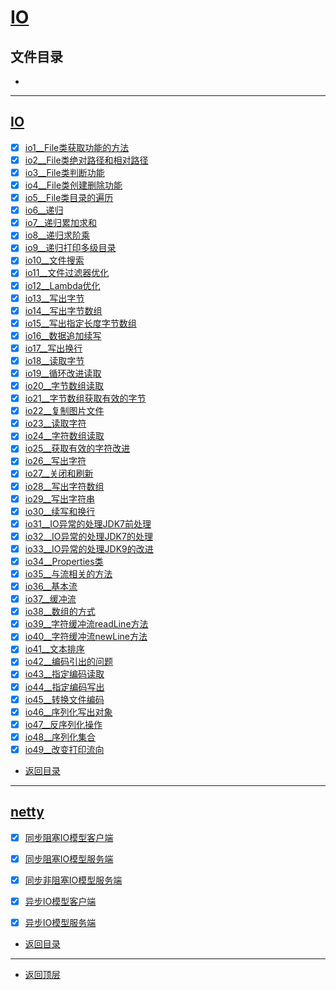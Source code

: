 
# [IO](../README.md)

## 文件目录

- [](#)

--------------------

## [IO](IO)

- [x] [io1__File类获取功能的方法](src/main/java/com/cpucode/java/io1.java)
- [x] [io2__File类绝对路径和相对路径](src/main/java/com/cpucode/java/io2.java)
- [x] [io3__File类判断功能](src/main/java/com/cpucode/java/io3.java)
- [x] [io4__File类创建删除功能](src/main/java/com/cpucode/java/io4.java)
- [x] [io5__File类目录的遍历](src/main/java/com/cpucode/java/io5.java)
- [x] [io6__递归](src/main/java/com/cpucode/java/io6.java)
- [x] [io7__递归累加求和](src/main/java/com/cpucode/java/io7.java)
- [x] [io8__递归求阶乘](src/main/java/com/cpucode/java/io8.java)
- [x] [io9__递归打印多级目录](src/main/java/com/cpucode/java/io9.java)
- [x] [io10__文件搜索](src/main/java/com/cpucode/java/io10.java)
- [x] [io11__文件过滤器优化](src/main/java/com/cpucode/java/io11.java)
- [x] [io12__Lambda优化](src/main/java/com/cpucode/java/io12.java)
- [x] [io13__写出字节](src/main/java/com/cpucode/java/io13.java)
- [x] [io14__写出字节数组](src/main/java/com/cpucode/java/io14.java)
- [x] [io15__写出指定长度字节数组](src/main/java/com/cpucode/java/io15.java)
- [x] [io16__数据追加续写](src/main/java/com/cpucode/java/io16.java)
- [x] [io17__写出换行](src/main/java/com/cpucode/java/io17.java)
- [x] [io18__读取字节](src/main/java/com/cpucode/java/io18.java)
- [x] [io19__循环改进读取](src/main/java/com/cpucode/java/io19.java)
- [x] [io20__字节数组读取](src/main/java/com/cpucode/java/io20.java)
- [x] [io21__字节数组获取有效的字节](src/main/java/com/cpucode/java/io21.java)
- [x] [io22__复制图片文件](src/main/java/com/cpucode/java/io22.java)
- [x] [io23__读取字符](src/main/java/com/cpucode/java/io23.java)
- [x] [io24__字符数组读取](src/main/java/com/cpucode/java/io24.java)
- [x] [io25__获取有效的字符改进](src/main/java/com/cpucode/java/io25.java)
- [x] [io26__写出字符](src/main/java/com/cpucode/java/io26.java)
- [x] [io27__关闭和刷新](src/main/java/com/cpucode/java/io27.java)
- [x] [io28__写出字符数组](src/main/java/com/cpucode/java/io28.java)
- [x] [io29__写出字符串](src/main/java/com/cpucode/java/io29.java)
- [x] [io30__续写和换行](src/main/java/com/cpucode/java/io30.java)
- [x] [io31__IO异常的处理JDK7前处理](src/main/java/com/cpucode/java/io31.java)
- [x] [io32__IO异常的处理JDK7的处理](src/main/java/com/cpucode/java/io32.java)
- [x] [io33__IO异常的处理JDK9的改进](src/main/java/com/cpucode/java/io33.java) 
- [x] [io34__Properties类](src/main/java/com/cpucode/java/io34.java)
- [x] [io35__与流相关的方法](src/main/java/com/cpucode/java/io35.java)
- [x] [io36__基本流](src/main/java/com/cpucode/java/io36.java)
- [x] [io37__缓冲流](src/main/java/com/cpucode/java/io37.java)
- [x] [io38__数组的方式](src/main/java/com/cpucode/java/io38.java)
- [x] [io39__字符缓冲流readLine方法](src/main/java/com/cpucode/java/io39.java)
- [x] [io40__字符缓冲流newLine方法](src/main/java/com/cpucode/java/io40.java)
- [x] [io41__文本排序](src/main/java/com/cpucode/java/io41.java)
- [x] [io42__编码引出的问题](src/main/java/com/cpucode/java/io42.java)
- [x] [io43__指定编码读取](src/main/java/com/cpucode/java/io43.java)
- [x] [io44__指定编码写出](src/main/java/com/cpucode/java/io44.java)
- [x] [io45__转换文件编码](src/main/java/com/cpucode/java/io45.java)
- [x] [io46__序列化写出对象](src/main/java/com/cpucode/java/io46.java)
- [x] [io47__反序列化操作](src/main/java/com/cpucode/java/io47.java)
- [x] [io48__序列化集合](src/main/java/com/cpucode/java/io48.java)
- [x] [io49__改变打印流向](src/main/java/com/cpucode/java/io49.java)

- [返回目录](#文件目录)

-------------

## [netty](src/main/java/com/cpucode/java/netty/io)

- [x] [同步阻塞IO模型客户端](src/main/java/com/cpucode/java/netty/io/bio/BioClient.java)
- [x] [同步阻塞IO模型服务端](src/main/java/com/cpucode/java/netty/io/bio/BioServer.java)

- [x] [同步非阻塞IO模型服务端](src/main/java/com/cpucode/java/netty/io/nio/NioServerDemo.java)

- [x] [异步IO模型客户端](src/main/java/com/cpucode/java/netty/io/aio/AioClient.java)
- [x] [异步IO模型服务端](src/main/java/com/cpucode/java/netty/io/aio/AioServer.java)


- [返回目录](#文件目录)

-------------

- [返回顶层](../README.md)